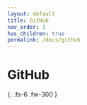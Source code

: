 ```yaml
---
layout: default
title: GitHub
nav_order: 3
has_children: true
permalink: /docs/github
---
```


# GitHub

{: .fs-6 .fw-300 }
